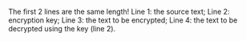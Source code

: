 The first 2 lines are the same length!
Line 1: the source text;
Line 2: encryption key;
Line 3: the text to be encrypted;
Line 4: the text to be decrypted using the key (line 2).

